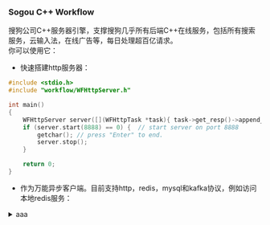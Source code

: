 ### Sogou C++ Workflow  
搜狗公司C++服务器引擎，支撑搜狗几乎所有后端C++在线服务，包括所有搜索服务，云输入法，在线广告等，每日处理超百亿请求。  
你可以使用它：
* 快速搭建http服务器：
~~~cpp
#include <stdio.h>
#include "workflow/WFHttpServer.h"

int main()
{
    WFHttpServer server([](WFHttpTask *task){ task->get_resp()->append_output_body("<html>Hello World!</html>"); });
    if (server.start(8888) == 0) {  // start server on port 8888
        getchar(); // press "Enter" to end.
        server.stop();
    }

    return 0;
}
~~~
* 作为万能异步客户端。目前支持http，redis，mysql和kafka协议，例如访问本地redis服务：
<details>
	<summary>aaa</summary>
	<pre><code>
#include <stdio.h>
#include "workflow/WFTaskFactory.h"
#include "workflow/WFFacilities.h"
WFFacilities::WaitGroup wait_group(1);
int main(void)
{
    WFRedisTask *task = WFTaskFactory::create_redis_task("redis://127.0.0.1/", 0, [](WFRedisTask *task) {
        if (task->get_state() == WFT_STATE_SUCCESS) {
            protocol::RedisValue val;
            task->get_resp()->get_result(val);
            if (!val.is_error())
                printf("SET SUCCESS!\n");
        }
        wait_group.done();
    });
    task->get_req()->set_request("SET", { "Hello", "World" });
    task->start();
    wait_group.wait();
    return 0;
}
	</code></pre>
</details>
